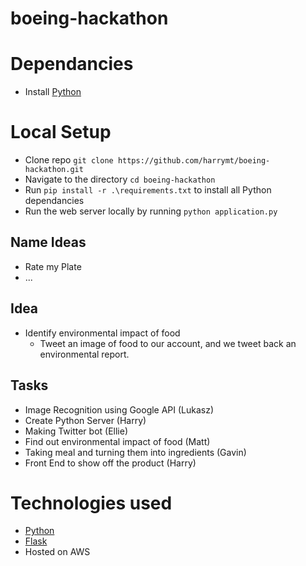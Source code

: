 # boeing-hackathon


# Dependancies

- Install [Python](https://www.python.org/)


# Local Setup

- Clone repo `git clone https://github.com/harrymt/boeing-hackathon.git`
- Navigate to the directory `cd boeing-hackathon`
- Run `pip install -r .\requirements.txt` to install all Python dependancies
- Run the web server locally by running `python application.py`


## Name Ideas

- Rate my Plate
- ...

## Idea

- Identify environmental impact of food
  - Tweet an image of food to our account, and we tweet back an environmental report.


## Tasks

- Image Recognition using Google API (Lukasz)
- Create Python Server (Harry)
- Making Twitter bot (Ellie)
- Find out environmental impact of food (Matt)
- Taking meal and turning them into ingredients (Gavin)
- Front End to show off the product (Harry)



# Technologies used

- [Python](https://www.python.org/)
- [Flask](flask.pocoo.org)
- Hosted on AWS
